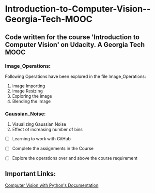 # Introduction-to-Computer-Vision--Georgia-Tech-MOOC
## Code written for the course 'Introduction to Computer Vision' on Udacity. A Georgia Tech MOOC

### Image_Operations:
Following Operations have been explored in the file Image_Operations:
1. Image Importing
2. Image Resizing
3. Exploring the image 
4. Blending the image

### Gaussian_Noise:
1. Visualizing Gaussian Noise
2. Effect of increasing number of bins



- [ ] Learning to work with GitHub
- [ ] Complete the assignments in the Course
- [ ] Explore the operations over and above the course requirement




## Important Links:
[Computer Vision with Python's Documentation](https://www.hdm-stuttgart.de/~maucher/Python/ComputerVision/html/Filtering.html)
